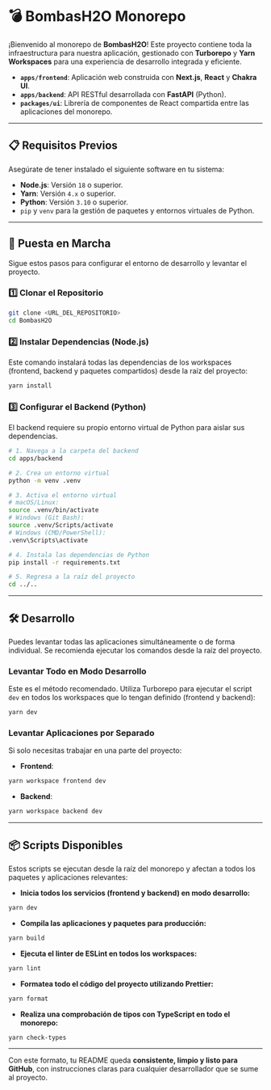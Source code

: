 # 💣 BombasH2O Monorepo

¡Bienvenido al monorepo de **BombasH2O**! Este proyecto contiene toda la infraestructura para nuestra aplicación, gestionado con **Turborepo** y **Yarn Workspaces** para una experiencia de desarrollo integrada y eficiente.

- **`apps/frontend`**: Aplicación web construida con **Next.js**, **React** y **Chakra UI**.
- **`apps/backend`**: API RESTful desarrollada con **FastAPI** (Python).
- **`packages/ui`**: Librería de componentes de React compartida entre las aplicaciones del monorepo.

---

## 📋 Requisitos Previos

Asegúrate de tener instalado el siguiente software en tu sistema:

- **Node.js**: Versión `18` o superior.
- **Yarn**: Versión `4.x` o superior.
- **Python**: Versión `3.10` o superior.
- `pip` y `venv` para la gestión de paquetes y entornos virtuales de Python.

---

## 🚀 Puesta en Marcha

Sigue estos pasos para configurar el entorno de desarrollo y levantar el proyecto.

### 1️⃣ Clonar el Repositorio

```bash
git clone <URL_DEL_REPOSITORIO>
cd BombasH2O
```

### 2️⃣ Instalar Dependencias (Node.js)

Este comando instalará todas las dependencias de los workspaces (frontend, backend y paquetes compartidos) desde la raíz del proyecto:

```bash
yarn install
```

### 3️⃣ Configurar el Backend (Python)

El backend requiere su propio entorno virtual de Python para aislar sus dependencias.

```bash
# 1. Navega a la carpeta del backend
cd apps/backend

# 2. Crea un entorno virtual
python -m venv .venv

# 3. Activa el entorno virtual
# macOS/Linux:
source .venv/bin/activate
# Windows (Git Bash):
source .venv/Scripts/activate
# Windows (CMD/PowerShell):
.venv\Scripts\activate

# 4. Instala las dependencias de Python
pip install -r requirements.txt

# 5. Regresa a la raíz del proyecto
cd ../..
```

---

## 🛠️ Desarrollo

Puedes levantar todas las aplicaciones simultáneamente o de forma individual. Se recomienda ejecutar los comandos desde la raíz del proyecto.

### Levantar Todo en Modo Desarrollo

Este es el método recomendado. Utiliza Turborepo para ejecutar el script `dev` en todos los workspaces que lo tengan definido (frontend y backend):

```bash
yarn dev
```

### Levantar Aplicaciones por Separado

Si solo necesitas trabajar en una parte del proyecto:

- **Frontend**:

```bash
yarn workspace frontend dev
```

- **Backend**:

```bash
yarn workspace backend dev
```

---

## 📦 Scripts Disponibles

Estos scripts se ejecutan desde la raíz del monorepo y afectan a todos los paquetes y aplicaciones relevantes:

- **Inicia todos los servicios (frontend y backend) en modo desarrollo:**

```bash
yarn dev
```

- **Compila las aplicaciones y paquetes para producción:**

```bash
yarn build
```

- **Ejecuta el linter de ESLint en todos los workspaces:**

```bash
yarn lint
```

- **Formatea todo el código del proyecto utilizando Prettier:**

```bash
yarn format
```

- **Realiza una comprobación de tipos con TypeScript en todo el monorepo:**

```bash
yarn check-types
```

---

Con este formato, tu README queda **consistente, limpio y listo para GitHub**, con instrucciones claras para cualquier desarrollador que se sume al proyecto.
